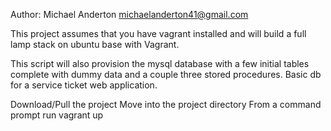 Author: Michael Anderton michaelanderton41@gmail.com

This project assumes that you have vagrant installed and will build a full lamp stack on ubuntu base with 
Vagrant.

This script will also provision the mysql database with a few initial tables complete with dummy data and a couple three stored procedures. Basic db for a service ticket web application.

Download/Pull the project 
Move into the project directory
From a command prompt run 
  vagrant up
